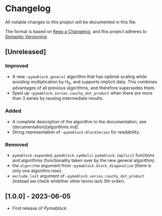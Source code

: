 # Changelog

All notable changes to this project will be documented in this file.

The format is based on [Keep a Changelog](https://keepachangelog.com/en/1.0.0/),
and this project adheres to [Semantic Versioning](https://semver.org/spec/v2.0.0.html).

## [Unreleased]

### Improved
- A new `~pymablock.general` algorithm that has optimal scaling while avoiding
  multiplication by $H_0$, and supports implicit data. This combines advantages
  of all previous algorithms, and therefore supersedes them.
- Sped up `~pymablock.series.cauchy_dot_product` when there are more than 3 series by reusing intermediate results.

### Added
- A complete description of the algorithm to the documentation, see
  (documentation)[algorithms.md].
- String representation of `~pymablock.BlockSeries` for readability.

### Removed
- `pymablock.expanded`, `pymablock.symbolic` `pymablock.implicit` functions and
  algorithms (functionality taken over by the new general algorithm).
- the `algorithm` argument from `~pymablock.block_diagonalize` (there is only one algorithm now).
- `exclude_last` argument of `~pymablock.series.cauchy_dot_product` (instead we check whtether other terms lack 0th order).

## [1.0.0] - 2023-06-05

- First release of _Pymablock_.
